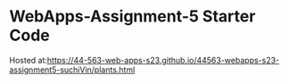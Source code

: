 # WebApps-Assignment-5 Starter Code
Hosted at:https://44-563-web-apps-s23.github.io/44563-webapps-s23-assignment5-suchiVin/plants.html
